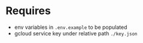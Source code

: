 # Requires
- env variables in `.env.example` to be populated
- gcloud service key under relative path `./key.json`